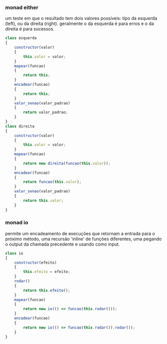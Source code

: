 ### monad either

um teste em que o resultado tem dois valores possíveis: tipo da esquerda (left), ou da direita (right). geralmente o da esquerda é para erros e o da direita é para sucessos.

```javascript
class esquerda
{
    constructor(valor)
    {
        this.valor = valor;
    }
    mapear(funcao)
    {
        return this;
    }
    encadear(funcao)
    {
        return this;
    }
    valor_senao(valor_padrao)
    {
        return valor_padrao;
    }
}
class direita
{
    constructor(valor)
    {
        this.valor = valor;
    }
    mapear(funcao)
    {
        return new direita(funcao(this.valor));
    }
    encadear(funcao)
    {
        return funcao(this.valor);
    }
    valor_senao(valor_padrao)
    {
        return this.valor;
    }
}
```

### monad io

permite um encadeamento de execuções que retornam a entrada para o próximo método, uma recursão 'inline' de funções diferentes, uma pegando o output da chamada precedente e usando como input.

```javascript
class io
{
    constructor(efeito)
    {
        this.efeito = efeito;
    }
    rodar()
    {
        return this.efeito();
    }
    mapear(funcao)
    {
        return new io(() => funcao(this.rodar()));
    }
    encadear(funcao)
    {
        return new io(() => funcao(this.rodar()).rodar());
    }
}
```
